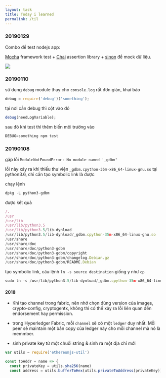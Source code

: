 ```yaml
---
layout: task
title: Today i learned
permalink: /til
---
```


### 20190129

Combo để test nodejs app:

[Mocha](https://mochajs.org/) framework test + [Chai](https://www.chaijs.com/) assertion library + [sinon](https://sinonjs.org/) để mock dữ liệu.

![](https://i.imgur.com/Obael7W.jpg)

### 20190110

sử dụng `debug` module thay cho `console.log`
rất đơn giản, khai báo

```js
debug = require('debug')('something');
```

tại nơi cần debug thì cột vào đó

```js
debug(needLogVariable);
```

sau đó khi test thì thêm biến môi trường vào

```js
DEBUG=something npm test
```

### 20190108

gặp lỗi `ModuleNotFoundError: No module named '_gdbm'`

lỗi này xảy ra khi thiếu thư viện `_gdbm.cpython-35m-x86_64-linux-gnu.so` tại python3.6, chỉ cần tạo symbolic link là được

chạy lệnh

```js
dpkg -L python3-gdbm
```

được kết quả

```js
/.
/usr
/usr/lib
/usr/lib/python3.5
/usr/lib/python3.5/lib-dynload
/usr/lib/python3.5/lib-dynload/_gdbm.cpython-35m-x86_64-linux-gnu.so
/usr/share
/usr/share/doc
/usr/share/doc/python3-gdbm
/usr/share/doc/python3-gdbm/copyright
/usr/share/doc/python3-gdbm/changelog.Debian.gz
/usr/share/doc/python3-gdbm/README.Debian
```

tạo symbolic link, câu lệnh `ln -s source destination` giống y như `cp`

```js
sudo ln -s /usr/lib/python3.5/lib-dynload/_gdbm.cpython-35m-x86_64-linux-gnu.so /usr/lib/python3.6/lib-dynload/_gdbm.cpython-36m-x86_64-linux-gnu.so
```

#### 2018

- Khi tạo channel trong fabric, nên nhớ chọn đúng version của images, crypto-config, cryptogentx, không thì có thể xảy ra lỗi liên quan đến endorsement hay permission.

- trong Hyperledger Fabric, mỗi `channel` sẽ có một `ledger` duy nhất. Mỗi peer sẽ maintain một bản copy của ledger này cho mỗi channel mà nó là memmber.

- sinh private key từ một chuỗi string & sinh ra một địa chỉ mới

```js
var utils = require('ethereumjs-util')

const toAddr = name => {
  const privateKey = utils.sha256(name)
  const address = utils.bufferToHex(utils.privateToAddress(privateKey))
```
